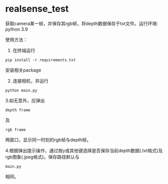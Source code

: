 # realsense_test
获取camera某一帧，并保存其rgb帧，将depth数据保存于txt文件。运行环境: python 3.9

使用方法：

 1. 在终端运行
~~~
pip install -r requirements.txt
~~~
安装相关package

 2. 连接相机，并运行
~~~
python main.py
~~~

 3.如无意外，应弹出
~~~
depth frame
~~~
及
~~~
rgb frame
~~~
两窗口，显示同一时刻的rgb帧与depth帧。

 4.根据弹出提示操作，通过按y或其他键选择是否保存当前depth数据(.txt格式)及rgb图象(.jpeg格式)。保存路径默认与
~~~
main.py
~~~
相同。
